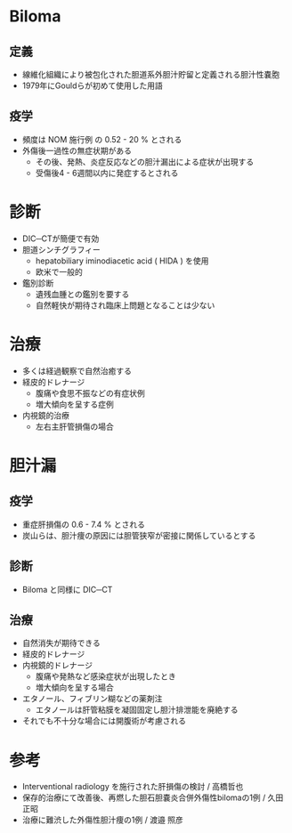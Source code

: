 # Biloma
## 定義
* 線維化組織により被包化された胆道系外胆汁貯留と定義される胆汁性嚢胞
* 1979年にGouldらが初めて使用した用語

## 疫学
* 頻度は NOM 施行例 の 0.52 - 20 % とされる
* 外傷後一過性の無症状期がある
	* その後、発熱、炎症反応などの胆汁漏出による症状が出現する
	* 受傷後4 - 6週間以内に発症するとされる

# 診断
* DIC─CTが簡便で有効
* 胆道シンチグラフィー
	* hepatobiliary iminodiacetic acid ( HIDA ) を使用
	* 欧米で一般的
* 鑑別診断
	* 遺残血腫との鑑別を要する
	* 自然軽快が期待され臨床上問題となることは少ない

# 治療
* 多くは経過観察で自然治癒する
* 経皮的ドレナージ
	* 腹痛や食思不振などの有症状例
	* 増大傾向を呈する症例
* 内視鏡的治療
	* 左右主肝管損傷の場合

# 胆汁漏
##  疫学
* 重症肝損傷の 0.6 - 7.4 % とされる
* 炭山らは、胆汁痩の原因には胆管狭窄が密接に関係しているとする

## 診断
* Biloma と同様に DIC─CT

## 治療
* 自然消失が期待できる
* 経皮的ドレナージ
* 内視鏡的ドレナージ
	* 腹痛や発熱など感染症状が出現したとき
	* 増大傾向を呈する場合
* エタノール、フィブリン糊などの薬剤注
	* エタノールは肝管粘膜を凝固固定し胆汁排泄能を廃絶する
* それでも不十分な場合には開腹術が考慮される

# 参考
* Interventional radiology を施行された肝損傷の検討 / 高橋哲也
* 保存的治療にて改善後、再燃した胆石胆嚢炎合併外傷性bilomaの1例 / 久田正昭
* 治療に難渋した外傷性胆汁痩の1例 / 渡邉 照彦
